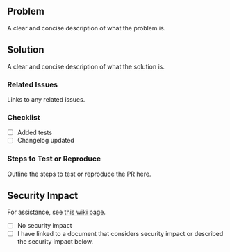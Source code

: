 ## Problem
A clear and concise description of what the problem is.

## Solution
A clear and concise description of what the solution is.

### Related Issues
Links to any related issues.

### Checklist
- [ ] Added tests
- [ ] Changelog updated

### Steps to Test or Reproduce
Outline the steps to test or reproduce the PR here.

## Security Impact
For assistance, see [this wiki page](https://dev.azure.com/mindbody/MBScrum/_wiki/wikis/MBScrum.wiki/16933/Security-impact-in-pull-requests).

- [ ] No security impact
- [ ] I have linked to a document that considers security impact or described the security impact below. 
<!--Describe Security Impact or link to an org-wide gate document that considers the security impact-->
